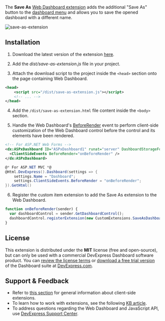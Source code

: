 The **Save As** [Web Dashboard extension](https://documentation.devexpress.com/#Dashboard/CustomDocument117232) adds the additional "Save As" button to the [dashboard menu](https://documentation.devexpress.com/#Dashboard/CustomDocument117444) and allows you to save the opened dashboard with a different name.

![save-as-extension](https://user-images.githubusercontent.com/17986517/27138770-f4bfb910-5129-11e7-9346-a9a57dd41de8.png)

## Installation

1. Download the latest version of the extension [here](https://github.com/DevExpress/dashboard-extension-save-as/releases).

2. Add the *dist/save-as-extension.js* file in your project.

3. Attach the download script to the project inside the ```<head>``` section onto the page containing Web Dashboard.
```xml
<head>
    <script src="/dist/save-as-extension.js"></script>
    <!-- ... -->
</head>
```
4. Add the ```/dist/save-as-extension.html``` file content inside the ```<body>``` section. 

5. Handle the Web Dashboard's [BeforeRender](https://documentation.devexpress.com/#Dashboard/DevExpressDashboardWebScriptsASPxClientDashboard_BeforeRendertopic) event to perform client-side customization of the Web Dashboard control before the control and its elements have been rendered.
```xml
<!-- For ASP.NET Web Forms -->
<dx:ASPxDashboard ID="ASPxDashboard1" runat="server" DashboardStorageFolder="~/App_Data/Dashboards">
  <ClientSideEvents BeforeRender="onBeforeRender" />
</dx:ASPxDashboard>
```
```C#
@* For ASP.NET MVC *@
@Html.DevExpress().Dashboard(settings => {
    settings.Name = "Dashboard";
    settings.ClientSideEvents.BeforeRender = "onBeforeRender";
}).GetHtml()
```

6. Register the custom item extension to add the Save As extension to the Web Dashboard.

```javascript
function onBeforeRender(sender) {
  var dashboardControl = sender.GetDashboardControl();
  dashboardControl.registerExtension(new CustomExtensions.SaveAsDashboardExtension(dashboardControl));
}
```

## License

This extension is distributed under the **MIT** license (free and open-source), but can only be used with a commercial DevExpress Dashboard software product. You can [review the license terms](https://www.devexpress.com/Support/EULAs/NetComponents.xml) or [download a free trial version](https://go.devexpress.com/DevExpressDownload_UniversalTrial.aspx) of the Dashboard suite at [DevExpress.com](https://www.devexpress.com).

## Support & Feedback

* Refer to [this section](https://documentation.devexpress.com/#Dashboard/CustomDocument117232) for general information about client-side extensions.
* To learn how to work with extensions, see the following [KB article](https://www.devexpress.com/Support/Center/Question/Details/T466716).
* To address questions regarding the Web Dashboard and JavaScript API, use [DevExpress Support Center](https://www.devexpress.com/Support/Center).
